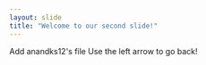 ```yaml
---
layout: slide
title: "Welcome to our second slide!"
---
```

Add anandks12's file
Use the left arrow to go back!
